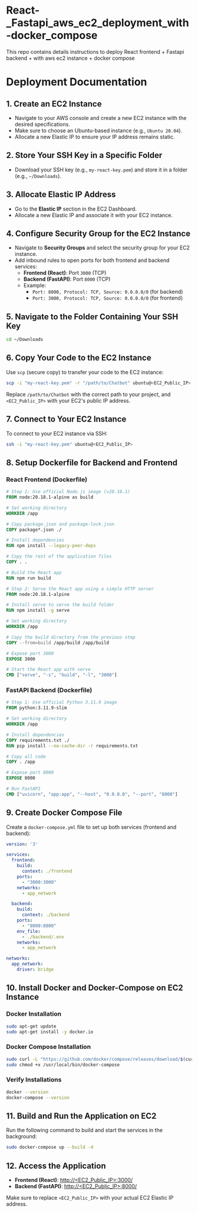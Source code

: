 # React-_Fastapi_aws_ec2_deployment_with-docker_compose
This repo contains details instructions to deploy React frontend + Fastapi backend + with aws ec2 instance + docker compose


# Deployment Documentation

## 1. Create an EC2 Instance
- Navigate to your AWS console and create a new EC2 instance with the desired specifications.
- Make sure to choose an Ubuntu-based instance (e.g., `Ubuntu 20.04`).
- Allocate a new Elastic IP to ensure your IP address remains static.
  
## 2. Store Your SSH Key in a Specific Folder
- Download your SSH key (e.g., `my-react-key.pem`) and store it in a folder (e.g., `~/Downloads`).

## 3. Allocate Elastic IP Address
- Go to the **Elastic IP** section in the EC2 Dashboard.
- Allocate a new Elastic IP and associate it with your EC2 instance.

## 4. Configure Security Group for the EC2 Instance
- Navigate to **Security Groups** and select the security group for your EC2 instance.
- Add inbound rules to open ports for both frontend and backend services:
  - **Frontend (React)**: Port `3000` (TCP)
  - **Backend (FastAPI)**: Port `8000` (TCP)
  - Example:
    - `Port: 8000, Protocol: TCP, Source: 0.0.0.0/0` (for backend)
    - `Port: 3000, Protocol: TCP, Source: 0.0.0.0/0` (for frontend)

## 5. Navigate to the Folder Containing Your SSH Key
```bash
cd ~/Downloads
```

## 6. Copy Your Code to the EC2 Instance
Use `scp` (secure copy) to transfer your code to the EC2 instance:
```bash
scp -i "my-react-key.pem" -r "/path/to/Chatbot" ubuntu@<EC2_Public_IP>:/home/ubuntu/
```
Replace `/path/to/Chatbot` with the correct path to your project, and `<EC2_Public_IP>` with your EC2's public IP address.

## 7. Connect to Your EC2 Instance
To connect to your EC2 instance via SSH:
```bash
ssh -i "my-react-key.pem" ubuntu@<EC2_Public_IP>
```

## 8. Setup Dockerfile for Backend and Frontend

### React Frontend (Dockerfile)
```dockerfile
# Step 1: Use official Node.js image (v20.18.1)
FROM node:20.18.1-alpine as build

# Set working directory
WORKDIR /app

# Copy package.json and package-lock.json
COPY package*.json ./

# Install dependencies
RUN npm install --legacy-peer-deps

# Copy the rest of the application files
COPY . .

# Build the React app
RUN npm run build

# Step 2: Serve the React app using a simple HTTP server
FROM node:20.18.1-alpine

# Install serve to serve the build folder
RUN npm install -g serve

# Set working directory
WORKDIR /app

# Copy the build directory from the previous step
COPY --from=build /app/build /app/build

# Expose port 3000
EXPOSE 3000

# Start the React app with serve
CMD ["serve", "-s", "build", "-l", "3000"]
```

### FastAPI Backend (Dockerfile)
```dockerfile
# Step 1: Use official Python 3.11.9 image
FROM python:3.11.9-slim

# Set working directory
WORKDIR /app

# Install dependencies
COPY requirements.txt ./
RUN pip install --no-cache-dir -r requirements.txt

# Copy all code
COPY . /app

# Expose port 8000
EXPOSE 8000

# Run FastAPI
CMD ["uvicorn", "app:app", "--host", "0.0.0.0", "--port", "8000"]
```

## 9. Create Docker Compose File
Create a `docker-compose.yml` file to set up both services (frontend and backend):
```yaml
version: '3'

services:
  frontend:
    build:
      context: ./frontend
    ports:
      - "3000:3000"
    networks:
      - app_network

  backend:
    build:
      context: ./backend
    ports:
      - "8000:8000"
    env_file:
      - ./backend/.env
    networks:
      - app_network

networks:
  app_network:
    driver: bridge
```

## 10. Install Docker and Docker-Compose on EC2 Instance

### Docker Installation
```bash
sudo apt-get update
sudo apt-get install -y docker.io
```

### Docker Compose Installation
```bash
sudo curl -L "https://github.com/docker/compose/releases/download/$(curl -s https://api.github.com/repos/docker/compose/releases/latest | jq -r .tag_name)/docker-compose-$(uname -s)-$(uname -m)" -o /usr/local/bin/docker-compose
sudo chmod +x /usr/local/bin/docker-compose
```

### Verify Installations
```bash
docker --version
docker-compose --version
```

## 11. Build and Run the Application on EC2
Run the following command to build and start the services in the background:
```bash
sudo docker-compose up --build -d
```

## 12. Access the Application
- **Frontend (React)**: [http://<EC2_Public_IP>:3000/](http://<EC2_Public_IP>:3000/)
- **Backend (FastAPI)**: [http://<EC2_Public_IP>:8000/](http://<EC2_Public_IP>:8000/)

Make sure to replace `<EC2_Public_IP>` with your actual EC2 Elastic IP address.
